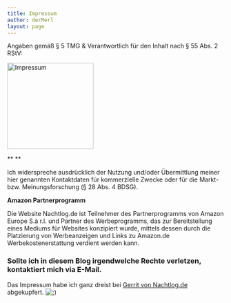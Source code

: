 ```yaml
---
title: Impressum
author: derMerl
layout: page
---
```

Angaben gemäß § 5 TMG & Verantwortlich für den Inhalt nach § 55 Abs. 2 RStV:

[<img class="alignleft wp-image-556 size-full" src="http://www.sysdump.de/wp-content/uploads/2013/01/Impressum1.png" alt="Impressum" width="200" height="200" />][1]

** **

Ich widerspreche ausdrücklich der Nutzung und/oder Übermittlung meiner hier genannten Kontaktdaten für kommerzielle Zwecke oder für die Markt- bzw. Meinungsforschung (§ 28 Abs. 4 BDSG).

**Amazon Partnerprogramm**

Die Website Nachtlog.de ist Teilnehmer des Partnerprogramms von Amazon Europe S.à r.l. und Partner des Werbeprogramms, das zur Bereitstellung eines Mediums für Websites konzipiert wurde, mittels dessen durch die Platzierung von Werbeanzeigen und Links zu Amazon.de Werbekostenerstattung verdient werden kann.

### Sollte ich in diesem Blog irgendwelche Rechte verletzen, kontaktiert mich via E-Mail.

Das Impressum habe ich ganz dreist bei <a href="http://www.nachtlog.de/" target="_blank">Gerrit von Nachtlog.de</a> abgekupfert. <img src="http://www.sysdump.de/wp-includes/images/smilies/icon_wink.gif" alt=";)" class="wp-smiley" />

&nbsp;

 [1]: http://www.sysdump.de/wp-content/uploads/2013/01/Impressum1.png